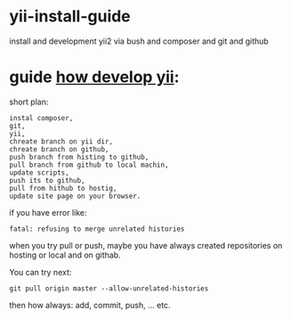 # yii-install-guide
install and development yii2 via bush and composer and git and github

##
guide [how develop yii](https://github.com/dev-phoenix/yii-install-guide/blob/master/yii-install-manual.md):
=====

short plan:
```
instal composer,
git,
yii,
chreate branch on yii dir,
chreate branch on github,
push branch from histing to github,
pull branch from github to local machin,
update scripts,
push its to github,
pull from hithub to hostig,
update site page on your browser.
```

if you have error like:
```
fatal: refusing to merge unrelated histories
```
when you try pull or push,
maybe you have always created repositories on hosting or local and on githab.

You can try next:
```
git pull origin master --allow-unrelated-histories
```
then how always: add, commit, push, ... etc.